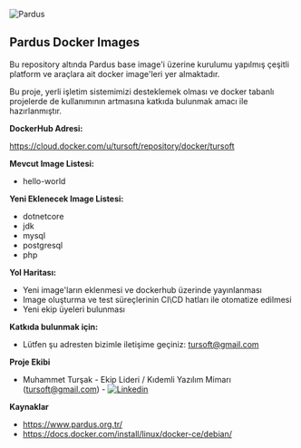 
![Pardus](https://raw.githubusercontent.com/tursoft/pardus-images/master/_resources/images/pardus.logo.horizontal.png)

## Pardus Docker Images

Bu repository altında Pardus base image'i üzerine kurulumu yapılmış çeşitli platform ve araçlara ait docker image'leri yer almaktadır.

Bu proje, yerli işletim sistemimizi desteklemek olması ve docker tabanlı projelerde de kullanımının artmasına katkıda bulunmak amacı ile hazırlanmıştır.

**DockerHub Adresi:**

https://cloud.docker.com/u/tursoft/repository/docker/tursoft

**Mevcut Image Listesi:**
* hello-world


**Yeni Eklenecek Image Listesi:**
* dotnetcore
* jdk
* mysql
* postgresql
* php

**Yol Haritası:**
* Yeni image'ların eklenmesi ve dockerhub üzerinde yayınlanması
* Image oluşturma ve test süreçlerinin CI\CD hatları ile otomatize edilmesi
* Yeni ekip üyeleri bulunması


**Katkıda bulunmak için:**
* Lütfen şu adresten bizimle iletişime geçiniz: tursoft@gmail.com

**Proje Ekibi**
* Muhammet Turşak - Ekip Lideri / Kıdemli Yazılım Mimarı (tursoft@gmail.com) - [![Linkedin](https://raw.githubusercontent.com/tursoft/pardus-images/master/_resources/images/linkedin-icon.18x18.png)](https://www.linkedin.com/in/tursoft/)

**Kaynaklar**
* https://www.pardus.org.tr/
* https://docs.docker.com/install/linux/docker-ce/debian/
